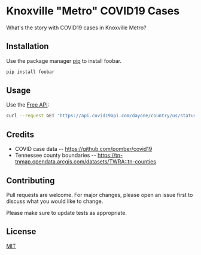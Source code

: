 # Knoxville "Metro" COVID19 Cases

What's the story with COVID19 cases in Knoxville Metro?

## Installation

Use the package manager [pip](https://pip.pypa.io/en/stable/) to install foobar.

```bash
pip install foobar
```

## Usage

Use the [Free API](https://covid19api.com/):

```bash
curl --request GET 'https://api.covid19api.com/dayone/country/us/status/confirmed' | jq | grep -B 2 -A 6 "Tennessee, Knox"
```

## Credits

* COVID case data -- https://github.com/pomber/covid19
* Tennessee county boundaries -- https://tn-tnmap.opendata.arcgis.com/datasets/TWRA::tn-counties

## Contributing

Pull requests are welcome. For major changes, please open an issue first to discuss what you would like to change.

Please make sure to update tests as appropriate.

## License
[MIT](https://choosealicense.com/licenses/mit/)
